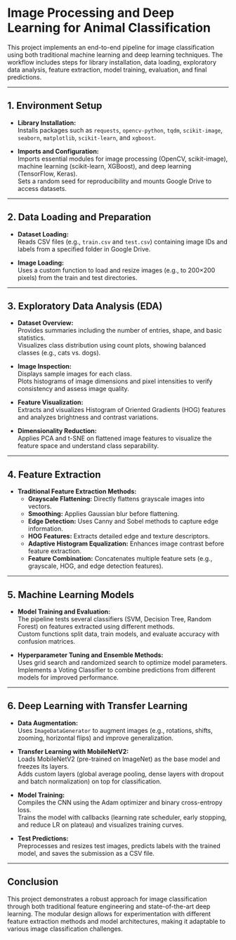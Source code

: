 # Image Processing and Deep Learning for Animal Classification

This project implements an end-to-end pipeline for image classification using both traditional machine learning and deep learning techniques. The workflow includes steps for library installation, data loading, exploratory data analysis, feature extraction, model training, evaluation, and final predictions.

---

## 1. Environment Setup

- **Library Installation:**  
  Installs packages such as `requests`, `opencv-python`, `tqdm`, `scikit-image`, `seaborn`, `matplotlib`, `scikit-learn`, and `xgboost`.

- **Imports and Configuration:**  
  Imports essential modules for image processing (OpenCV, scikit-image), machine learning (scikit-learn, XGBoost), and deep learning (TensorFlow, Keras).  
  Sets a random seed for reproducibility and mounts Google Drive to access datasets.

---

## 2. Data Loading and Preparation

- **Dataset Loading:**  
  Reads CSV files (e.g., `train.csv` and `test.csv`) containing image IDs and labels from a specified folder in Google Drive.

- **Image Loading:**  
  Uses a custom function to load and resize images (e.g., to 200×200 pixels) from the train and test directories.

---

## 3. Exploratory Data Analysis (EDA)

- **Dataset Overview:**  
  Provides summaries including the number of entries, shape, and basic statistics.  
  Visualizes class distribution using count plots, showing balanced classes (e.g., cats vs. dogs).

- **Image Inspection:**  
  Displays sample images for each class.  
  Plots histograms of image dimensions and pixel intensities to verify consistency and assess image quality.

- **Feature Visualization:**  
  Extracts and visualizes Histogram of Oriented Gradients (HOG) features and analyzes brightness and contrast variations.

- **Dimensionality Reduction:**  
  Applies PCA and t-SNE on flattened image features to visualize the feature space and understand class separability.

---

## 4. Feature Extraction

- **Traditional Feature Extraction Methods:**  
  - **Grayscale Flattening:** Directly flattens grayscale images into vectors.
  - **Smoothing:** Applies Gaussian blur before flattening.
  - **Edge Detection:** Uses Canny and Sobel methods to capture edge information.
  - **HOG Features:** Extracts detailed edge and texture descriptors.
  - **Adaptive Histogram Equalization:** Enhances image contrast before feature extraction.
  - **Feature Combination:** Concatenates multiple feature sets (e.g., grayscale, HOG, and edge detection features).

---

## 5. Machine Learning Models

- **Model Training and Evaluation:**  
  The pipeline tests several classifiers (SVM, Decision Tree, Random Forest) on features extracted using different methods.  
  Custom functions split data, train models, and evaluate accuracy with confusion matrices.

- **Hyperparameter Tuning and Ensemble Methods:**  
  Uses grid search and randomized search to optimize model parameters.  
  Implements a Voting Classifier to combine predictions from different models for improved performance.

---

## 6. Deep Learning with Transfer Learning

- **Data Augmentation:**  
  Uses `ImageDataGenerator` to augment images (e.g., rotations, shifts, zooming, horizontal flips) and improve generalization.

- **Transfer Learning with MobileNetV2:**  
  Loads MobileNetV2 (pre-trained on ImageNet) as the base model and freezes its layers.  
  Adds custom layers (global average pooling, dense layers with dropout and batch normalization) on top for classification.

- **Model Training:**  
  Compiles the CNN using the Adam optimizer and binary cross-entropy loss.  
  Trains the model with callbacks (learning rate scheduler, early stopping, and reduce LR on plateau) and visualizes training curves.

- **Test Predictions:**  
  Preprocesses and resizes test images, predicts labels with the trained model, and saves the submission as a CSV file.

---

## Conclusion

This project demonstrates a robust approach for image classification through both traditional feature engineering and state-of-the-art deep learning. The modular design allows for experimentation with different feature extraction methods and model architectures, making it adaptable to various image classification challenges.


